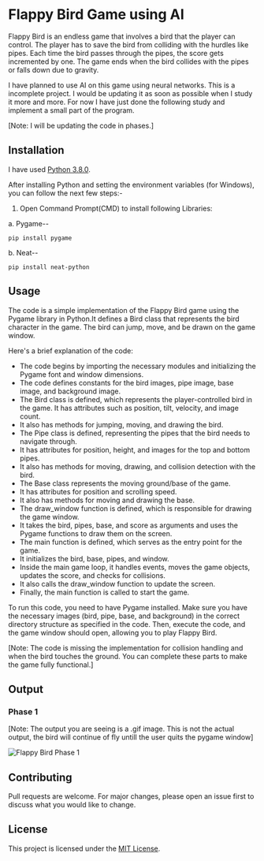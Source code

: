 # Flappy Bird Game using AI

Flappy Bird is an endless game that involves a bird that the player can control. The player has to save the bird from colliding with the hurdles like pipes. Each time the bird passes through the pipes, the score gets incremented by one. The game ends when the bird collides with the pipes or falls down due to gravity.

I have planned to use AI on this game using neural networks. This is a incomplete project. I would be updating it as soon as possible when I study it more and more. For now I have just done the following study and implement a small part of the program.

[Note: I will be updating the code in phases.]

## Installation

I have used [Python 3.8.0](https://www.python.org/downloads/release/python-380/).

After installing Python and setting the environment variables (for Windows), you can follow the next few steps:-

1. Open Command Prompt(CMD) to install following Libraries:

a. Pygame--
  ```
  pip install pygame
  ```
b. Neat--
  ```
  pip install neat-python
  ```

## Usage
The code is a simple implementation of the Flappy Bird game using the Pygame library in Python.It defines a Bird class that represents the bird character in the game.
The bird can jump, move, and be drawn on the game window.

Here's a brief explanation of the code:

- The code begins by importing the necessary modules and initializing the Pygame font and window dimensions.
- The code defines constants for the bird images, pipe image, base image, and background image.
- The Bird class is defined, which represents the player-controlled bird in the game. It has attributes such as position, tilt, velocity, and image count.
- It also has methods for jumping, moving, and drawing the bird.
- The Pipe class is defined, representing the pipes that the bird needs to navigate through.
- It has attributes for position, height, and images for the top and bottom pipes.
- It also has methods for moving, drawing, and collision detection with the bird.
- The Base class represents the moving ground/base of the game.
- It has attributes for position and scrolling speed.
- It also has methods for moving and drawing the base.
- The draw_window function is defined, which is responsible for drawing the game window.
- It takes the bird, pipes, base, and score as arguments and uses the Pygame functions to draw them on the screen.
- The main function is defined, which serves as the entry point for the game.
- It initializes the bird, base, pipes, and window.
- Inside the main game loop, it handles events, moves the game objects, updates the score, and checks for collisions.
- It also calls the draw_window function to update the screen.
- Finally, the main function is called to start the game.

To run this code, you need to have Pygame installed. Make sure you have the necessary images (bird, pipe, base, and background) in the correct directory structure as specified in the code.
Then, execute the code, and the game window should open, allowing you to play Flappy Bird.

[Note: The code is missing the implementation for collision handling and when the bird touches the ground. You can complete these parts to make the game fully functional.]

## Output
### Phase 1
[Note: The output you are seeing is a .gif image. This is not the actual output, the bird will continue of fly untill the user quits the pygame window]

![Flappy Bird Phase 1](https://github.com/Shubham-Diwadkar/Flappy-Birds-Game-AI/assets/125255910/daf0f2be-f55c-48fc-ba55-df06e8a0f35a)

## Contributing

Pull requests are welcome. For major changes, please open an issue first
to discuss what you would like to change.

## License

This project is licensed under the [MIT License](LICENSE).
